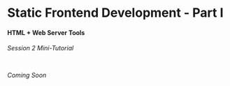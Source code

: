 # Static Frontend Development - Part I 

#### HTML + Web Server Tools

*Session 2 Mini-Tutorial*

<br>

*Coming Soon*

